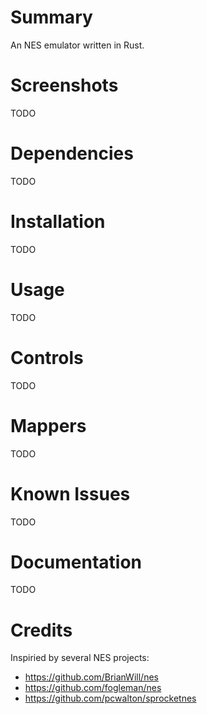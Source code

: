 # Summary

An NES emulator written in Rust.

# Screenshots

TODO

# Dependencies

TODO

# Installation

TODO

# Usage

TODO

# Controls

TODO

# Mappers

TODO

# Known Issues

TODO

# Documentation

TODO

# Credits

Inspiried by several NES projects:
- https://github.com/BrianWill/nes
- https://github.com/fogleman/nes
- https://github.com/pcwalton/sprocketnes
